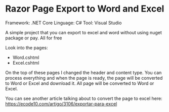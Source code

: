 # Razor Page Export to Word and Excel
Framework: .NET Core
Linguage: C#
Tool: Visual Studio

A simple project that you can export to excel and word without using nuget package or pay. All for free

Look into the pages:
- Word.cshtml
- Excel.cshtml

On the top of these pages I changed the header and content type.
You can process everything and when the page is ready, the page will be converted to Word or Excel and download it. All page will be converted to Word or Excel.


You can see another article talking about to convert the page to excel here: https://ecode10.com/artigo/3106/exportar-para-excel
